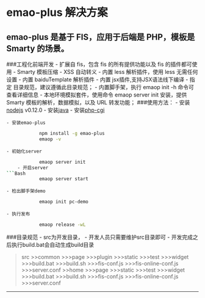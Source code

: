 emao-plus 解决方案
====================

emao-plus 是基于 FIS，应用于后端是 PHP，模板是 Smarty 的场景。
------------------


###工程化前端开发
    - 扩展自 fis，包含 fis 的所有提供功能以及 fis 的插件都可使用
    - Smarty 模板压缩
    - XSS 自动转义
    - 内置 less 解析插件，使用 less 无需任何设置
    - 内置 baiduTemplate 解析插件
    - 内置 jsx插件,支持JSX语法线下编译
    - 指定 目录规范，建议遵循此目录规范；
    - 内置脚手架，执行 emaop init -h 命令可查看详细信息
    - 本地环境模拟套件，使用命令 emaop server init 安装，提供 Smarty 模板的解析，数据模拟，以及 URL 转发功能；
###使用方法：
    - 安装[nodejs](http://nodejs.org/) v0.12.0
    - 安装[java](http://java.com/)
    - 安装[php-cgi](http://www.apachefriends.org/)

    - 安装emao-plus
```Bash
            npm install -g emao-plus
            emaop -v
```
    - 初始化server
```Bash
            emaop server init
    - 开启server
```Bash
            emaop server start
```
    - 检出脚手架demo
```Bash
            emaop init pc-demo
```
    - 执行发布
```Bash
            emaop release -wL
```



###目录规范
    - src为开发目录，
    - 开发人员只需要维护src目录即可
    - 开发完成之后执行build.bat会自动生成build目录
>src
    >>common
        >>>page
        >>>plugin
        >>>static
        >>>test
        >>>widget
        >>>build.bat
        >>>build.sh
        >>>fis-conf.js
        >>>fis-online-conf.js
        >>>server.conf
    >>home
        >>>page
        >>>static
        >>>test
        >>>widget
        >>>build.bat
        >>>build.sh
        >>>fis-conf.js
        >>>fis-online-conf.js
        >>>server.conf




------------